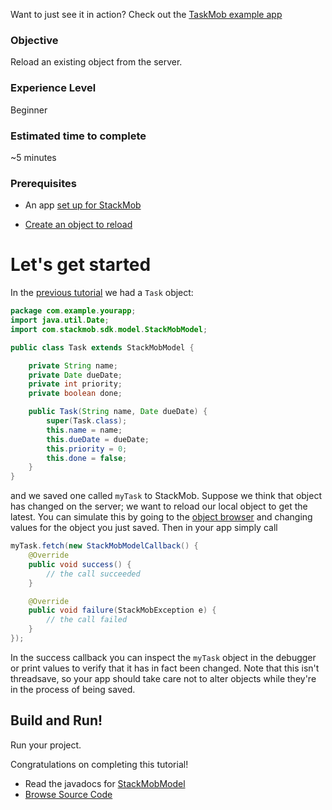 Want to just see it in action? Check out the [TaskMob example app](https://github.com/stackmob/stackmob-android-examples)

<h3>Objective</h3>

Reload an existing object from the server.

<h3>Experience Level</h3>
Beginner

<h3>Estimated time to complete</h3>
~5 minutes

<h3>Prerequisites</h3>

* An app <a href="https://developer.stackmob.com/stackmob-android-sdk/configure">set up for StackMob</a>

* <a href="https://developer.stackmob.com/tutorials/android/Save-an-Object">Create an object to reload</a>

<h1>Let's get started</h1>


In the <a href="https://developer.stackmob.com/tutorials/android/Save-an-Object">previous tutorial</a> we had a `Task` object:

```java
package com.example.yourapp;
import java.util.Date;
import com.stackmob.sdk.model.StackMobModel;

public class Task extends StackMobModel {

	private String name;
	private Date dueDate;
	private int priority;
	private boolean done;

	public Task(String name, Date dueDate) {
		super(Task.class);
		this.name = name;
		this.dueDate = dueDate;
		this.priority = 0;
		this.done = false;
	}
}
```

and we saved one called `myTask` to StackMob. Suppose we think that object has changed on the server; we want to reload our local object to get the latest. You can simulate this by going to the <a href="https://dashboard.stackmob.com/data/browser/task">object browser</a> and changing values for the object you just saved. Then in your app simply call

```java
myTask.fetch(new StackMobModelCallback() {
    @Override
    public void success() {
		// the call succeeded
    }

    @Override
    public void failure(StackMobException e) {
		// the call failed
    }
});
```

In the success callback you can inspect the `myTask` object in the debugger or print values to verify that it has in fact been changed. Note that this isn't threadsave, so your app should take care not to alter objects while they're in the process of being saved.

<h2>Build and Run!</h2>

Run your project. 

Congratulations on completing this tutorial!

* Read the javadocs for [StackMobModel](http://stackmob.github.com/stackmob-java-client-sdk/javadoc/apidocs/com/stackmob/sdk/model/StackMobModel.html)
* [Browse Source Code](https://github.com/stackmob/stackmob-android-examples)
